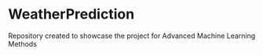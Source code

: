 # WeatherPrediction
Repository created to showcase the project for Advanced Machine Learning Methods
